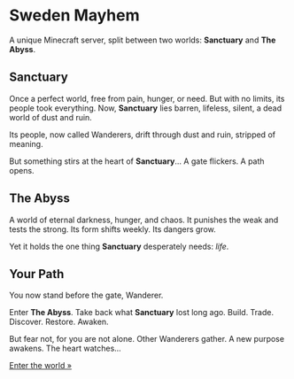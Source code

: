 # Sweden Mayhem

A unique Minecraft server, split between two worlds: **Sanctuary** and **The Abyss**.

## Sanctuary

Once a perfect world, free from pain, hunger, or need.
But with no limits, its people took everything.
Now, **Sanctuary** lies barren, lifeless, silent, a dead world of dust and ruin.

Its people, now called Wanderers, drift through dust and ruin, stripped of meaning.

But something stirs at the heart of **Sanctuary**...
A gate flickers. A path opens.

## The Abyss

A world of eternal darkness, hunger, and chaos.
It punishes the weak and tests the strong.
Its form shifts weekly. Its dangers grow.

Yet it holds the one thing **Sanctuary** desperately needs: *life*.

## Your Path

You now stand before the gate, Wanderer.

Enter **The Abyss**. Take back what **Sanctuary** lost long ago.
Build. Trade. Discover. Restore. Awaken.

But fear not, for you are not alone.
Other Wanderers gather. A new purpose awakens.
The heart watches...

[Enter the world »](/minecraft/play)
